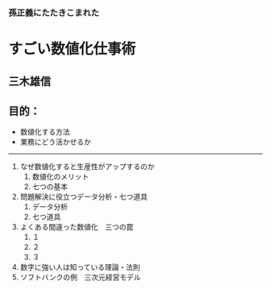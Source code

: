 ### 孫正義にたたきこまれた
# すごい数値化仕事術
## 三木雄信
## 目的：
- 数値化する方法
- 業務にどう活かせるか
---
1. なぜ数値化すると生産性がアップするのか
    1. 数値化のメリット
    1. 七つの基本
1. 問題解決に役立つデータ分析・七つ道具
    1. データ分析
    1. 七つ道具
1. よくある間違った数値化　三つの罠
    1. １
    1. ２
    1. ３
1. 数字に強い人は知っている理論・法則
1. ソフトバンクの例　三次元経営モデル
